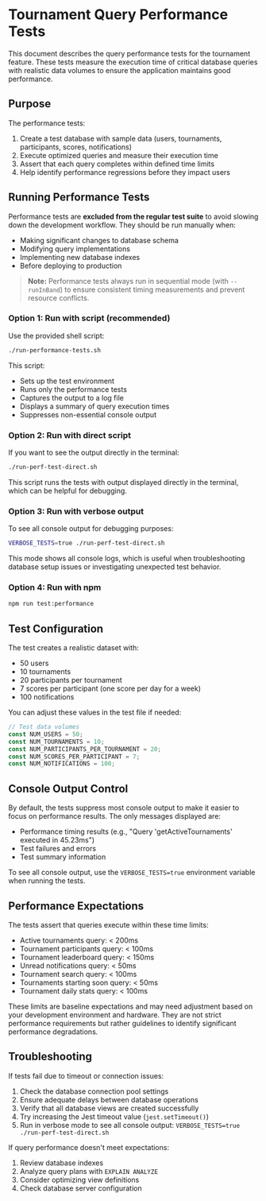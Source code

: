 # Tournament Query Performance Tests

This document describes the query performance tests for the tournament feature. These tests measure the execution time of critical database queries with realistic data volumes to ensure the application maintains good performance.

## Purpose

The performance tests:

1. Create a test database with sample data (users, tournaments, participants, scores, notifications)
2. Execute optimized queries and measure their execution time
3. Assert that each query completes within defined time limits
4. Help identify performance regressions before they impact users

## Running Performance Tests

Performance tests are **excluded from the regular test suite** to avoid slowing down the development workflow. They should be run manually when:

- Making significant changes to database schema
- Modifying query implementations
- Implementing new database indexes
- Before deploying to production

> **Note:** Performance tests always run in sequential mode (with `--runInBand`) to ensure consistent timing measurements and prevent resource conflicts.

### Option 1: Run with script (recommended)

Use the provided shell script:

```bash
./run-performance-tests.sh
```

This script:
- Sets up the test environment
- Runs only the performance tests
- Captures the output to a log file
- Displays a summary of query execution times
- Suppresses non-essential console output

### Option 2: Run with direct script

If you want to see the output directly in the terminal:

```bash
./run-perf-test-direct.sh
```

This script runs the tests with output displayed directly in the terminal, which can be helpful for debugging.

### Option 3: Run with verbose output

To see all console output for debugging purposes:

```bash
VERBOSE_TESTS=true ./run-perf-test-direct.sh
```

This mode shows all console logs, which is useful when troubleshooting database setup issues or investigating unexpected test behavior.

### Option 4: Run with npm

```bash
npm run test:performance
```

## Test Configuration

The test creates a realistic dataset with:

- 50 users
- 10 tournaments
- 20 participants per tournament
- 7 scores per participant (one score per day for a week)
- 100 notifications

You can adjust these values in the test file if needed:

```typescript
// Test data volumes
const NUM_USERS = 50;
const NUM_TOURNAMENTS = 10;
const NUM_PARTICIPANTS_PER_TOURNAMENT = 20;
const NUM_SCORES_PER_PARTICIPANT = 7;
const NUM_NOTIFICATIONS = 100;
```

## Console Output Control

By default, the tests suppress most console output to make it easier to focus on performance results. The only messages displayed are:

- Performance timing results (e.g., "Query 'getActiveTournaments' executed in 45.23ms")
- Test failures and errors
- Test summary information

To see all console output, use the `VERBOSE_TESTS=true` environment variable when running the tests.

## Performance Expectations

The tests assert that queries execute within these time limits:

- Active tournaments query: < 200ms
- Tournament participants query: < 100ms
- Tournament leaderboard query: < 150ms
- Unread notifications query: < 50ms
- Tournament search query: < 100ms
- Tournaments starting soon query: < 50ms
- Tournament daily stats query: < 100ms

These limits are baseline expectations and may need adjustment based on your development environment and hardware. They are not strict performance requirements but rather guidelines to identify significant performance degradations.

## Troubleshooting

If tests fail due to timeout or connection issues:

1. Check the database connection pool settings
2. Ensure adequate delays between database operations
3. Verify that all database views are created successfully
4. Try increasing the Jest timeout value (`jest.setTimeout()`)
5. Run in verbose mode to see all console output: `VERBOSE_TESTS=true ./run-perf-test-direct.sh`

If query performance doesn't meet expectations:

1. Review database indexes
2. Analyze query plans with `EXPLAIN ANALYZE`
3. Consider optimizing view definitions
4. Check database server configuration 